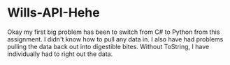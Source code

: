 # Wills-API-Hehe
Okay my first big problem has been to switch from C# to Python from this assignment. I didn't know how to pull any data in. 
I also have had problems pulling the data back out into digestible bites. Without ToString, I have individually had to right out the data.
